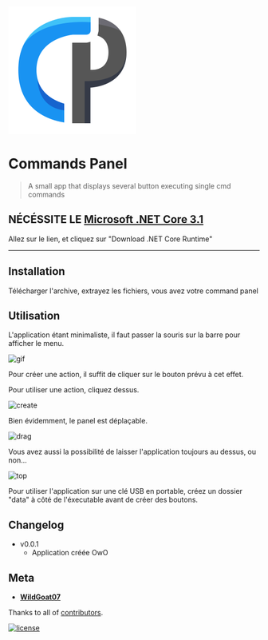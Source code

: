 ﻿![icone](icon.png)
 # Commands Panel

> A small app that displays several button executing single cmd commands

## NÉCÉSSITE LE [Microsoft .NET Core 3.1](https://dotnet.microsoft.com/download)

Allez sur le lien, et cliquez sur "Download .NET Core Runtime"

---

## Installation

Télécharger l'archive, extrayez les fichiers, vous avez votre command panel

## Utilisation

L'application étant minimaliste, il faut passer la souris sur la barre pour afficher le menu.

![gif](https://i.imgur.com/JReed96.gif)

Pour créer une action, il suffit de cliquer sur le bouton prévu à cet effet.

Pour utiliser une action, cliquez dessus.

![create](https://i.imgur.com/gd8PShl.gif)

Bien évidemment, le panel est déplaçable.

![drag](https://i.imgur.com/cXBR0j3.gif)

Vous avez aussi la possibilité de laisser l'application toujours au dessus, ou non...

![top](https://i.imgur.com/Ji3iJLv.gif)

Pour utiliser l'application sur une clé USB en portable, créez un dossier "data" à côté de l'éxecutable avant de créer des boutons.

## Changelog

- v0.0.1
  - Application créée OwO

## Meta

- [**WildGoat07**](https://github.com/WildGoat07)

Thanks to all of [contributors](https://github.com/WildGoat07/CommandsPannel/contributors).

[![license](https://img.shields.io/github/license/WildGoat07/CommandsPannel?style=for-the-badge)](https://github.com/WildGoat07/CommandsPannel/blob/master/LICENSE)
